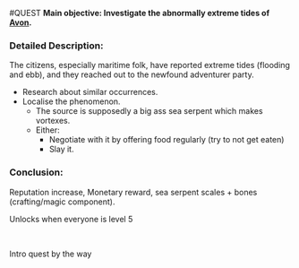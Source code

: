 ---
---

\#QUEST 
**Main objective: Investigate the abnormally extreme tides of [Avon](..\..\Realms\Utuw%20System\Schi\Servilia\Regions\Areas\Empire%20of%20Thylyist\Empire%20of%20Thylyist.md#thylyian-districts).**

### Detailed Description:

The citizens, especially maritime folk, have reported extreme tides (flooding and ebb), and they reached out to the newfound adventurer party.

* Research about similar occurrences.
* Localise the phenomenon.
  * The source is supposedly a big ass sea serpent which makes vortexes.
  * Either:
    * Negotiate with it by offering food regularly (try to not get eaten)
    * Slay it.

### Conclusion:

Reputation increase, Monetary reward, sea serpent scales + bones (crafting/magic component).

Unlocks when everyone is level 5

 

Intro quest by the way

 
